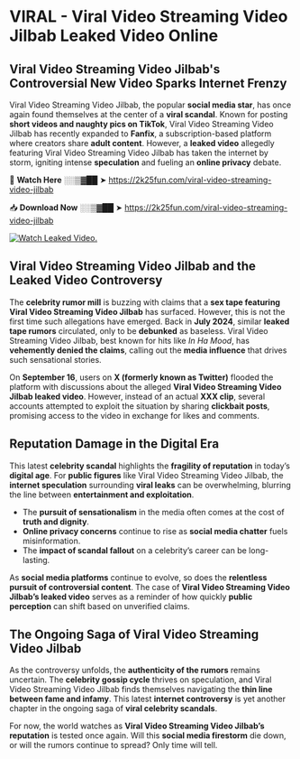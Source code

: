 # VIRAL - Viral Video Streaming Video Jilbab Leaked Video Online

## **Viral Video Streaming Video Jilbab's Controversial New Video Sparks Internet Frenzy**  

Viral Video Streaming Video Jilbab, the popular **social media star**, has once again found themselves at the center of a **viral scandal**. Known for posting **short videos and naughty pics on TikTok**, Viral Video Streaming Video Jilbab has recently expanded to **Fanfix**, a subscription-based platform where creators share **adult content**. However, a **leaked video** allegedly featuring Viral Video Streaming Video Jilbab has taken the internet by storm, igniting intense **speculation** and fueling an **online privacy** debate.  

🔴 **Watch Here** ░░▒▓██ ➤ https://2k25fun.com/viral-video-streaming-video-jilbab  

📥 **Download Now** ░░▒▓██ ➤ https://2k25fun.com/viral-video-streaming-video-jilbab  

[![Watch Leaked Video.](https://miro.medium.com/v2/resize:fit:828/format:webp/1*cilzJN44JGOrTw9NJCrNHA.gif "Watch Leaked Video")](https://2k25fun.com/viral-video-streaming-video-jilbab)

## **Viral Video Streaming Video Jilbab and the Leaked Video Controversy**  

The **celebrity rumor mill** is buzzing with claims that a **sex tape featuring Viral Video Streaming Video Jilbab** has surfaced. However, this is not the first time such allegations have emerged. Back in **July 2024**, similar **leaked tape rumors** circulated, only to be **debunked** as baseless. Viral Video Streaming Video Jilbab, best known for hits like *In Ha Mood*, has **vehemently denied the claims**, calling out the **media influence** that drives such sensational stories.  

On **September 16**, users on **X (formerly known as Twitter)** flooded the platform with discussions about the alleged **Viral Video Streaming Video Jilbab leaked video**. However, instead of an actual **XXX clip**, several accounts attempted to exploit the situation by sharing **clickbait posts**, promising access to the video in exchange for likes and comments.  

## **Reputation Damage in the Digital Era**  

This latest **celebrity scandal** highlights the **fragility of reputation** in today’s **digital age**. For **public figures** like Viral Video Streaming Video Jilbab, the **internet speculation** surrounding **viral leaks** can be overwhelming, blurring the line between **entertainment and exploitation**.  

- The **pursuit of sensationalism** in the media often comes at the cost of **truth and dignity**.  
- **Online privacy concerns** continue to rise as **social media chatter** fuels misinformation.  
- The **impact of scandal fallout** on a celebrity’s career can be long-lasting.  

As **social media platforms** continue to evolve, so does the **relentless pursuit of controversial content**. The case of **Viral Video Streaming Video Jilbab’s leaked video** serves as a reminder of how quickly **public perception** can shift based on unverified claims.  

## **The Ongoing Saga of Viral Video Streaming Video Jilbab**  

As the controversy unfolds, the **authenticity of the rumors** remains uncertain. The **celebrity gossip cycle** thrives on speculation, and Viral Video Streaming Video Jilbab finds themselves navigating the **thin line between fame and infamy**. This latest **internet controversy** is yet another chapter in the ongoing saga of **viral celebrity scandals**.  

For now, the world watches as **Viral Video Streaming Video Jilbab’s reputation** is tested once again. Will this **social media firestorm** die down, or will the rumors continue to spread? Only time will tell.